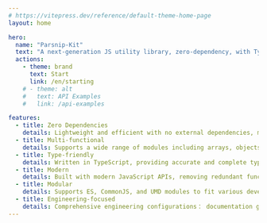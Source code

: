 ```yaml
---
# https://vitepress.dev/reference/default-theme-home-page
layout: home

hero:
  name: "Parsnip-Kit"
  text: "A next-generation JS utility library, zero-dependency, with TypeScript support."
  actions:
    - theme: brand
      text: Start
      link: /en/starting
    # - theme: alt
    #   text: API Examples
    #   link: /api-examples

features:
  - title: Zero Dependencies
    details: Lightweight and efficient with no external dependencies, making it suitable for projects of any size.
  - title: Multi-functional
    details: Supports a wide range of modules including arrays, objects, strings, type checking, async, and functions to meet diverse development needs.
  - title: Type-friendly
    details: Written in TypeScript, providing accurate and complete type hints to enhance the development experience and code quality.
  - title: Modern
    details: Built with modern JavaScript APIs, removing redundant functions already supported by other libraries to ensure clean and efficient code.
  - title: Modular
    details: Supports ES, CommonJS, and UMD modules to fit various development environments and build tools.
  - title: Engineering-focused
    details: Comprehensive engineering configurations： documentation generation, unit testing, code standards, and a documentation site, facilitating maintenance and scalability.
---
```


